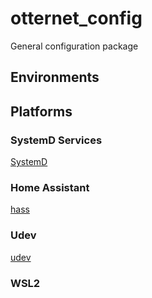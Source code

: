 # otternet_config

General configuration package

## Environments

## Platforms

### SystemD Services

[SystemD](./systemd)

### Home Assistant

[hass](./hass)

### Udev

[udev](./udev)

### WSL2